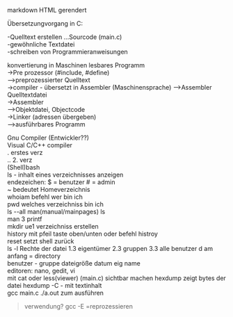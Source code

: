 markdown HTML gerendert

Übersetzungvorgang in C:  

-Quelltext erstellen ...Sourcode (main.c)  
  -gewöhnliche Textdatei  
  -schreiben von Programmieranweisungen  
  
konvertierung in Maschinen lesbares Programm  
->Pre prozessor (#include, #define)  
-->preprozessierter Quelltext  
->compiler - übersetzt  in Assembler (Maschinensprache) 
-->Assembler Quelltextdatei  
->Assembler  
-->Objektdatei, Objectcode  
->Linker (adressen übergeben)  
-->ausführbares Programm  

Gnu Compiler  (Entwickler??)  
Visual C/C++ compiler  
. erstes verz  
.. 2. verz  
(Shell)bash  
ls - inhalt eines verzeichnisses anzeigen  
endezeichen: $ = benutzer # = admin  
~ bedeutet Homeverzeichnis  
whoiam befehl wer bin ich  
pwd welches verzeichniss bin ich  
ls --all
man(manual/mainpages) ls  
man 3 printf  
mkdir ue1 verzeichniss erstellen  
history mit pfeil taste oben/unten oder befehl histroy  
reset setzt shell zurück  
ls -l  Rechte der datei 1.3 eigentümer 2.3 gruppen 3.3 alle benutzer
d am anfang = directory  
benutzer - gruppe dateigröße datum eig name  
editoren: nano, gedit, vi  
mit cat oder less(viewer) (main.c) sichtbar machen
hexdump zeigt bytes der datei
hexdump -C  - mit textinhalt  
gcc main.c
./a.out zum ausführen  
>  verwendung?
gcc -E =reprozessieren
